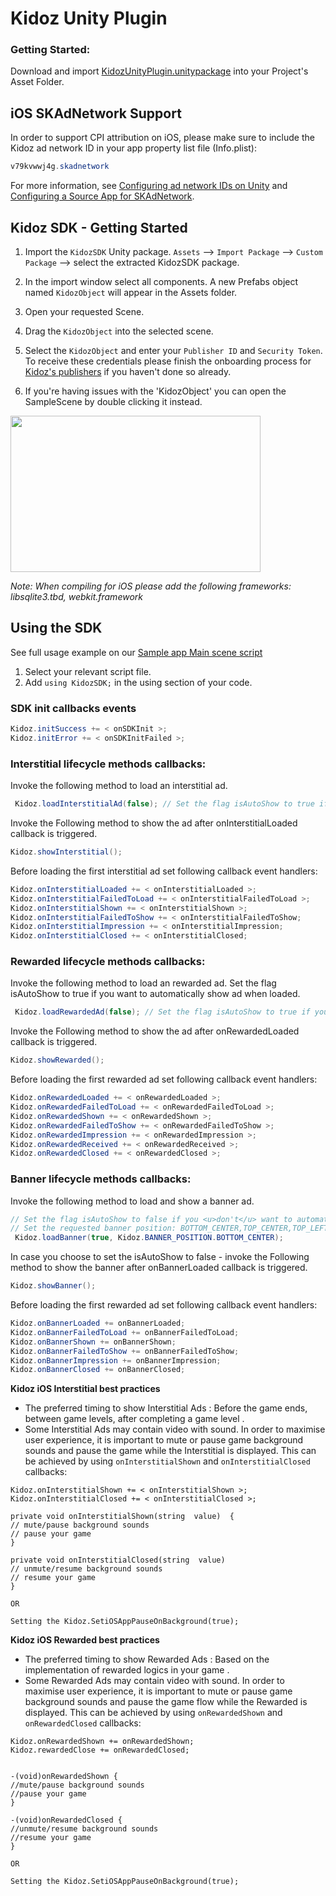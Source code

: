 # Kidoz Unity Plugin

### Getting Started:

Download and import [KidozUnityPlugin.unitypackage](/Kidoz%20Direct/Unity/KidozUnityPlugin.unitypackage) into your Project's Asset Folder.
	
## iOS SKAdNetwork Support

In order to support CPI attribution on iOS, please make sure to include the Kidoz ad network ID in your app property list file (Info.plist):

```java
v79kvwwj4g.skadnetwork	
```
	
For more information, see [Configuring ad network IDs on Unity](https://docs.unity.com/ads/ConfiguringAdNetworkIDs.html) and  [Configuring a Source App for SKAdNetwork](https://developer.apple.com/documentation/storekit/skadnetwork/configuring_a_source_app).


## Kidoz SDK - Getting Started

1. Import the `KidozSDK` Unity package. `Assets` --> `Import Package` --> `Custom Package` --> select the extracted KidozSDK package.
2. In the import window select all components. A new Prefabs object named `KidozObject` will appear in the Assets folder. 
3. Open your requested Scene. 
4. Drag the `KidozObject` into the selected scene.
5. Select the `KidozObject` and enter your `Publisher ID` and `Security Token`. To receive these credentials please finish the onboarding process for [Kidoz's publishers](http://accounts.kidoz.net/publishers/register?utm_source=kidoz_github) if you haven't done so already.

6. If you're having issues with the 'KidozObject' you can open the SampleScene by double clicking it instead.

<a href="url"><img src="http://d28lrrc51wcjkk.cloudfront.net/sdk/Unity_SDK_Publisher_Security_Token.png" align="center" height="250" width="400" ></a>

*Note: When compiling for iOS please add the following frameworks: libsqlite3.tbd, webkit.framework*

## Using the SDK

See full usage example on our [Sample app Main scene script](/Kidoz%20Direct/Unity/SampleApp/Assets/Scenes/MainCode.cs)
1. Select your relevant script file.
2. Add ```using KidozSDK;``` in the using section of your code.

### SDK init callbacks events
```java
Kidoz.initSuccess += < onSDKInit >;
Kidoz.initError += < onSDKInitFailed >;
```

### Interstitial lifecycle methods callbacks:

Invoke the following method to load an interstitial ad.
```java
 Kidoz.loadInterstitialAd(false); // Set the flag isAutoShow to true if you want to automatically show ad when loaded.
  ```
Invoke the Following method to show the ad after onInterstitialLoaded callback is triggered.
```java
Kidoz.showInterstitial();
```
Before loading the first interstitial ad set following callback event handlers:
```java
Kidoz.onInterstitialLoaded += < onInterstitialLoaded >;
Kidoz.onInterstitialFailedToLoad += < onInterstitialFailedToLoad >;
Kidoz.onInterstitialShown += < onInterstitialShown >;
Kidoz.onInterstitialFailedToShow += < onInterstitialFailedToShow;
Kidoz.onInterstitialImpression += < onInterstitialImpression;
Kidoz.onInterstitialClosed += < onInterstitialClosed;
```
### Rewarded lifecycle methods callbacks:

Invoke the following method to load an rewarded ad. Set the flag isAutoShow to true if you want to automatically show ad when loaded.
```java
 Kidoz.loadRewardedAd(false); // Set the flag isAutoShow to true if you want to automatically show ad when loaded.
  ```
Invoke the Following method to show the ad after onRewardedLoaded callback is triggered.
```java
Kidoz.showRewarded();
```
Before loading the first rewarded ad set following callback event handlers:
```java
Kidoz.onRewardedLoaded += < onRewardedLoaded >;
Kidoz.onRewardedFailedToLoad += < onRewardedFailedToLoad >;
Kidoz.onRewardedShown += < onRewardedShown >;
Kidoz.onRewardedFailedToShow += < onRewardedFailedToShow >;
Kidoz.onRewardedImpression += < onRewardedImpression >;
Kidoz.onRewardedReceived += < onRewardedReceived >;
Kidoz.onRewardedClosed += < onRewardedClosed >;
```

### Banner lifecycle methods callbacks:

Invoke the following method to load and show a banner ad. 
```java
// Set the flag isAutoShow to false if you <u>don't</u> want to automatically show the banner once loaded.
// Set the requested banner position: BOTTOM_CENTER,TOP_CENTER,TOP_LEFT,TOP_RIGHT,BOTTOM_LEFT,BOTTOM_RIGHT. 
 Kidoz.loadBanner(true, Kidoz.BANNER_POSITION.BOTTOM_CENTER); 
  ```
In case you choose to set the isAutoShow to false - invoke the Following method to show the banner after onBannerLoaded callback is triggered.
```java
Kidoz.showBanner();
```
Before loading the first rewarded ad set following callback event handlers:
```java
Kidoz.onBannerLoaded += onBannerLoaded;
Kidoz.onBannerFailedToLoad += onBannerFailedToLoad;
Kidoz.onBannerShown += onBannerShown;
Kidoz.onBannerFailedToShow += onBannerFailedToShow;
Kidoz.onBannerImpression += onBannerImpression;
Kidoz.onBannerClosed += onBannerClosed;
```

**Kidoz iOS Interstitial best practices**
- The preferred timing to show Interstitial Ads : Before the game ends, between game levels, after completing a game level .   
- Some Interstitial Ads may contain video with sound. In order to maximise user experience, it is important to mute or pause game background sounds and pause the game while the Interstitial is displayed. This can be achieved by using `onInterstitialShown` and `onInterstitialClosed` callbacks:
```
Kidoz.onInterstitialShown += < onInterstitialShown >;	
Kidoz.onInterstitialClosed += < onInterstitialClosed >;
```
```
private void onInterstitialShown(string  value)  {
// mute/pause background sounds
// pause your game 
}

private void onInterstitialClosed(string  value)
// unmute/resume background sounds
// resume your game 
}

OR

Setting the Kidoz.SetiOSAppPauseOnBackground(true); 
```

**Kidoz iOS Rewarded best practices**
- The preferred timing to show Rewarded Ads : Based on the implementation of rewarded logics in your game .   
- Some Rewarded Ads may contain video with sound. In order to maximise user experience, it is important to mute or pause game background sounds and pause the game flow while the Rewarded is displayed. This can be achieved by using `onRewardedShown` and `onRewardedClosed` callbacks:
```
Kidoz.onRewardedShown += onRewardedShown;  
Kidoz.rewardedClose += onRewardedClosed;
```
```

-(void)onRewardedShown {
//mute/pause background sounds
//pause your game 
}

-(void)onRewardedClosed {
//unmute/resume background sounds
//resume your game 
}

OR

Setting the Kidoz.SetiOSAppPauseOnBackground(true); 
```

